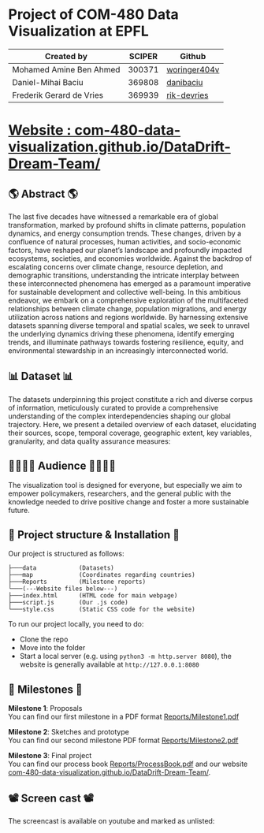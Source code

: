 # Project of COM-480 Data Visualization at EPFL

| Created by | SCIPER | Github |
| -------------- | ------ | ------ |
| Mohamed Amine Ben Ahmed | 300371 | [woringer404v](https://github.com/woringer404v) |
| Daniel-Mihai Baciu | 369808 | [danibaciu](https://github.com/danibaciu) |
| Frederik Gerard de Vries | 369939 | [rik-devries](https://github.com/rik-devries) |

# [Website : com-480-data-visualization.github.io/DataDrift-Dream-Team/](https://com-480-data-visualization.github.io/DataDrift-Dream-Team/)

## 🌎 Abstract 🌎
The last five decades have witnessed a remarkable era of global transformation, marked by profound shifts in climate patterns, population dynamics, and energy consumption trends. These changes, driven by a confluence of natural processes, human activities, and socio-economic factors, have reshaped our planet’s landscape and profoundly impacted ecosystems, societies, and economies worldwide. Against the backdrop of escalating concerns over climate change, resource depletion, and demographic transitions, understanding the intricate interplay between these interconnected phenomena has emerged as a paramount imperative for sustainable development and collective well-being. In this ambitious endeavor, we embark on a comprehensive exploration of the multifaceted relationships between climate change, population migrations, and energy utilization across nations and regions worldwide. By harnessing extensive datasets spanning diverse temporal and spatial scales, we seek to unravel the underlying dynamics driving these phenomena, identify emerging trends, and illuminate pathways towards fostering resilience, equity, and environmental stewardship in an increasingly interconnected world.

## 📊 Dataset 📊
The datasets underpinning this project constitute a rich and diverse corpus of information, meticulously curated to provide a comprehensive understanding of the complex interdependencies shaping our global trajectory. Here, we present a detailed overview of each dataset, elucidating their sources, scope, temporal coverage, geographic extent, key variables, granularity, and data quality assurance measures:

## 👨‍👩‍👧‍👦 Audience 👨‍👩‍👧‍👦
The visualization tool is designed for everyone, but especially we aim to empower policymakers, researchers, and the general public with the knowledge needed to drive positive change and foster a more sustainable future.

## 🚀 Project structure & Installation 🚀

Our project is structured as follows:

```       
├───data            (Datasets)
├───map             (Coordinates regarding countries)
├───Reports         (Milestone reports)
└───(---Website files below---)
├───index.html      (HTML code for main webpage)
├───script.js       (Our .js code)
└───style.css       (Static CSS code for the website)
```

To run our project locally, you need to do:

- Clone the repo
- Move into the folder
- Start a local server (e.g. using ```python3 -m http.server 8080```), the website is generally available at ```http://127.0.0.1:8080```


## 📍 Milestones 📍
**Milestone 1**: Proposals  
You can find our first milestone in a PDF format [Reports/Milestone1.pdf](Reports/Milestone1.pdf)

**Milestone 2**: Sketches and prototype  
You can find our second milestone PDF format [Reports/Milestone2.pdf](Reports/Milestone2.pdf)

**Milestone 3**: Final project  
You can find our process book [Reports/ProcessBook.pdf](Reports/ProcessBook.pdf) and our website [com-480-data-visualization.github.io/DataDrift-Dream-Team/](https://com-480-data-visualization.github.io/DataDrift-Dream-Team/).

## 📽 Screen cast 📽
The screencast is available on youtube and marked as unlisted:

